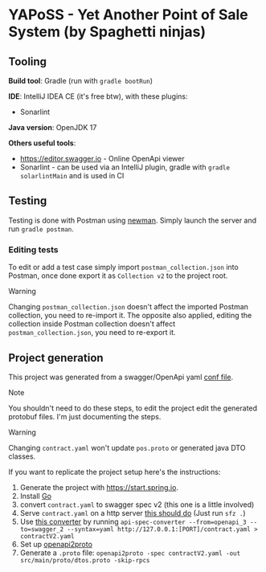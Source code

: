 # YAPoSS - Yet Another Point of Sale System (by Spaghetti ninjas)

## Tooling

__Build tool__: Gradle (run with `gradle bootRun`)

__IDE__: IntelliJ IDEA CE (it's free btw), with these plugins:
- Sonarlint

__Java version__: OpenJDK 17

__Others useful tools__:
- <https://editor.swagger.io> - Online OpenApi viewer
- Sonarlint - can be used via an IntelliJ plugin, gradle with `gradle solarlintMain` and is used in CI

## Testing

Testing is done with Postman using [newman](https://github.com/postmanlabs/newman).
Simply launch the server and run `gradle postman`.

### Editing tests

To edit or add a test case simply import `postman_collection.json` into Postman,
once done export it as `Collection v2` to the project root.

> [!WARNING]
> 
> Changing `postman_collection.json` doesn't affect the imported Postman collection,
> you need to re-import it. The opposite also applied, editing the collection inside Postman collection
> doesn't affect `postman_collection.json`, you need to re-export it.


## Project generation

This project was generated from a swagger/OpenApi yaml [conf file](contract.yaml).

> [!NOTE]
> You shouldn't need to do these steps, to edit the project edit the generated protobuf files. I'm just documenting the steps.

> [!WARNING]
> Changing `contract.yaml` won't update `pos.proto` or generated java DTO classes.

If you want to replicate the project setup here's the instructions:

1. Generate the project with https://start.spring.io.
1. Install [Go](https://go.dev/dl/)
2. convert `contract.yaml` to swagger spec v2 (this one is a little involved)
1. Serve `contract.yaml` on a http server [this should do](https://crates.io/crates/sfz) (Just run `sfz .`)
2. Use [this converter](https://github.com/LucyBot-Inc/api-spec-converter) by running `api-spec-converter --from=openapi_3 --to=swagger_2 --syntax=yaml http://127.0.0.1:[PORT]/contract.yaml > contractV2.yaml`
3. Set up [openapi2proto](https://github.com/nytimes/openapi2proto)
4. Generate a `.proto` file: `openapi2proto -spec contractV2.yaml -out src/main/proto/dtos.proto -skip-rpcs`
